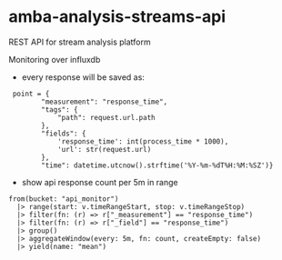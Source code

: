 # amba-analysis-streams-api
REST API for stream analysis platform

Monitoring over influxdb
- every response will be saved as:
```
 point = {
        "measurement": "response_time",
        "tags": {
            "path": request.url.path
        },
        "fields": {
            'response_time': int(process_time * 1000),
            'url': str(request.url)
        },
        "time": datetime.utcnow().strftime('%Y-%m-%dT%H:%M:%SZ')}
```

- show api response count per 5m in range
```
from(bucket: "api_monitor")
  |> range(start: v.timeRangeStart, stop: v.timeRangeStop)
  |> filter(fn: (r) => r["_measurement"] == "response_time")
  |> filter(fn: (r) => r["_field"] == "response_time")
  |> group()
  |> aggregateWindow(every: 5m, fn: count, createEmpty: false)
  |> yield(name: "mean")
```